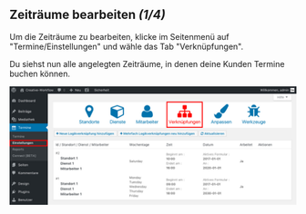 ## Zeiträume bearbeiten *(1/4)*

Um die Zeiträume zu bearbeiten, klicke im Seitenmenü auf "Termine/Einstellungen" und wähle das Tab "Verknüpfungen".

Du siehst nun alle angelegten Zeiträume, in denen deine Kunden Termine buchen können.

![Was sind Zeiträume](./assets/overview.jpg)
